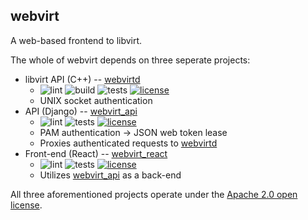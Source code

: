 webvirt
-------

A web-based frontend to libvirt.

The whole of webvirt depends on three seperate projects:

- libvirt API (C++) -- [webvirtd](https://github.com/kevr/webvirtd)
    - ![lint](https://github.com/kevr/webvirtd/actions/workflows/lint.yaml/badge.svg?branch=master) ![build](https://github.com/kevr/webvirtd/actions/workflows/build.yaml/badge.svg?branch=master) ![tests](https://github.com/kevr/webvirtd/actions/workflows/tests.yaml/badge.svg?branch=master) [![license](https://img.shields.io/badge/License-Apache_2.0-blue.svg)](https://opensource.org/licenses/Apache-2.0)
    - UNIX socket authentication
- API (Django) -- [webvirt_api](https://github.com/kevr/webvirt_api)
    - ![lint](https://github.com/kevr/webvirt_api/actions/workflows/lint.yaml/badge.svg?branch=master) ![tests](https://github.com/kevr/webvirt_api/actions/workflows/tests.yaml/badge.svg?branch=master) [![license](https://img.shields.io/badge/License-Apache_2.0-blue.svg)](https://opensource.org/licenses/Apache-2.0)
    - PAM authentication -> JSON web token lease
    - Proxies authenticated requests to [webvirtd](https://github.com/kevr/webvirtd)
- Front-end (React) -- [webvirt_react](https://github.com/kevr/webvirt_react)
    - ![lint](https://github.com/kevr/webvirt_react/actions/workflows/lint.yaml/badge.svg?branch=master) ![tests](https://github.com/kevr/webvirt_react/actions/workflows/react.yaml/badge.svg?branch=master) [![license](https://img.shields.io/badge/License-Apache_2.0-blue.svg)](https://opensource.org/licenses/Apache-2.0)
    - Utilizes [webvirt_api](https://github.com/kevr/webvirt_api) as a back-end

All three aforementioned projects operate under the
[Apache 2.0 open license](https://www.apache.org/licenses/LICENSE-2.0).
